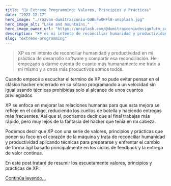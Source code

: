 ```yaml
---
title: "🧗‍♀️ Extreme Programming: Valores, Principios y Prácticas"
date: "2022-12-17"
hero_image: "./razvan-dumitrasconiu-GUBuFwOHFl8-unsplash.jpg"
hero_image_alt: "Lake and mountains."
hero_image_owner_url: "https://unsplash.com/@dumitrasconiudesign?utm_source=unsplash&utm_medium=referral&utm_content=creditCopyText"
description: "XP es mi intento de reconciliar humanidad y productividad en mi práctica de desarrollo software y compartir esa reconciliación."
slug: "extreme-programming"
---
```


> XP es mi intento de reconciliar humanidad y productividad en mi práctica de desarrollo software y compartir esa reconciliación. He empezado a darme cuenta de cuanto más humanamente me trato a mí mismo y a otros más productivos somos todos.
>

Cuando empecé a escuchar el termino de XP no pude evitar pensar en el clásico hacker encerrado en su sótano programando a un velocidad sin igual usando técnicas prohibidas solo al alcance de unos cuantos privilegiados

XP se enfoca en mejorar las relaciones humanas para que esta mejora se refleje en el código, reduciendo los cuellos de botella y haciendo entregas más frecuentes. Así que sí, podríamos decir que al final trabajas más rápido, pero muy lejos de la fantasía del hacker que tenía en mi cabeza.

Podemos decir que XP con una serie de valores, principios y prácticas que ponen su foco en el corazón de la máquina y trata de reconciliar humanidad y productividad aplicando técnicas para prepararse y enfrentar el cambio de forma ágil basado principalmente en los ciclos de feedback y la entrega de valor continua.

En este post trataré de resumir los escuetamente valores, principios y prácticas de XP.

[Continúa leyendo...](https://leanmind.es/es/blog/extreme-programming-valores-principios-practicas/)
